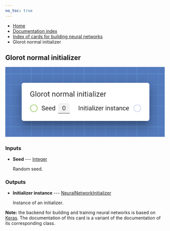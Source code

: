 ```yaml
---
no_toc: true
---
```


<ul class="breadcrumb">
    <li><a href="">Home</a></li>
    <li><a href="documentation">Documentation index</a></li>
    <li><a href="neural_network_cards/">Index of cards for building neural networks</a></li>
    <li>Glorot normal initializer</li>
</ul>

## Glorot normal initializer



!["Glorot normal initializer" card](assets/img/neural_network_cards/initializer_GlorotNormal.png)


### Inputs


* **Seed** --- [Integer](types/Integer)

  Random seed.





### Outputs


* **Initializer instance** --- [NeuralNetworkInitializer](types/NeuralNetworkInitializer)

  Instance of an initializer.






**Note:** the backend for building and training neural networks is based on [Keras](https://keras.io/). The documentation of this card is a variant of the documentation of its corresponding class.